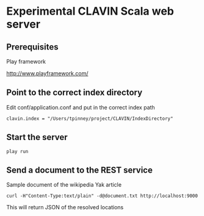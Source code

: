 Experimental CLAVIN Scala web server
=====================================


## Prerequisites 

Play framework 

http://www.playframework.com/



## Point to the correct index directory

Edit conf/application.conf and put in the correct index path 

    clavin.index = "/Users/tpinney/project/CLAVIN/IndexDirectory"

## Start the server 

    play run 


## Send a document to the REST service

Sample document of the wikipedia Yak article 

    curl -H"Content-Type:text/plain" -d@document.txt http://localhost:9000

This will return JSON of the resolved locations 



